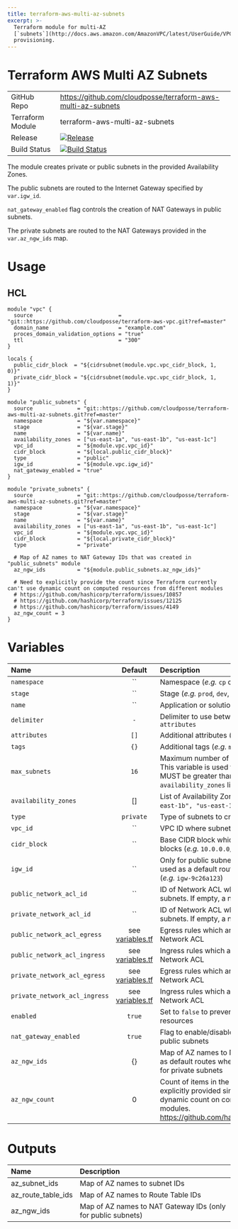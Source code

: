 ```yaml
---
title: terraform-aws-multi-az-subnets
excerpt: >-
  Terraform module for multi-AZ
  [`subnets`](http://docs.aws.amazon.com/AmazonVPC/latest/UserGuide/VPC_Subnets.html)
  provisioning.
---
```


# Terraform AWS Multi AZ Subnets

|                  |                                                                                                                                                                  |
|:-----------------|:-----------------------------------------------------------------------------------------------------------------------------------------------------------------|
| GitHub Repo      | <https://github.com/cloudposse/terraform-aws-multi-az-subnets>                                                                                                   |
| Terraform Module | terraform-aws-multi-az-subnets                                                                                                                                   |
| Release          | [![Release](https://img.shields.io/github/release/cloudposse/terraform-aws-jenkins.svg)](https://github.com/cloudposse/tterraform-aws-multi-az-subnets/releases) |
| Build Status     | [![Build Status](https://travis-ci.org/cloudposse/terraform-aws-multi-az-subnets.svg)](https://travis-ci.org/cloudposse/terraform-aws-multi-az-subnets)          |

The module creates private or public subnets in the provided Availability Zones.

The public subnets are routed to the Internet Gateway specified by `var.igw_id`.

`nat_gateway_enabled` flag controls the creation of NAT Gateways in public subnets.

The private subnets are routed to the NAT Gateways provided in the `var.az_ngw_ids` map.

# Usage

## HCL

```hcl
module "vpc" {
  source                           = "git::https://github.com/cloudposse/terraform-aws-vpc.git?ref=master"
  domain_name                      = "example.com"
  proces_domain_validation_options = "true"
  ttl                              = "300"
}

locals {
  public_cidr_block  = "${cidrsubnet(module.vpc.vpc_cidr_block, 1, 0)}"
  private_cidr_block = "${cidrsubnet(module.vpc.vpc_cidr_block, 1, 1)}"
}

module "public_subnets" {
  source              = "git::https://github.com/cloudposse/terraform-aws-multi-az-subnets.git?ref=master"
  namespace           = "${var.namespace}"
  stage               = "${var.stage}"
  name                = "${var.name}"
  availability_zones  = ["us-east-1a", "us-east-1b", "us-east-1c"]
  vpc_id              = "${module.vpc.vpc_id}"
  cidr_block          = "${local.public_cidr_block}"
  type                = "public"
  igw_id              = "${module.vpc.igw_id}"
  nat_gateway_enabled = "true"
}

module "private_subnets" {
  source              = "git::https://github.com/cloudposse/terraform-aws-multi-az-subnets.git?ref=master"
  namespace           = "${var.namespace}"
  stage               = "${var.stage}"
  name                = "${var.name}"
  availability_zones  = ["us-east-1a", "us-east-1b", "us-east-1c"]
  vpc_id              = "${module.vpc.vpc_id}"
  cidr_block          = "${local.private_cidr_block}"
  type                = "private"

  # Map of AZ names to NAT Gateway IDs that was created in "public_subnets" module
  az_ngw_ids          = "${module.public_subnets.az_ngw_ids}"

  # Need to explicitly provide the count since Terraform currently can't use dynamic count on computed resources from different modules
  # https://github.com/hashicorp/terraform/issues/10857
  # https://github.com/hashicorp/terraform/issues/12125
  # https://github.com/hashicorp/terraform/issues/4149
  az_ngw_count = 3
}
```

# Variables

| Name                          |                                                  Default                                                  | Description                                                                                                                                                                                                                 | Required |
|:------------------------------|:---------------------------------------------------------------------------------------------------------:|:----------------------------------------------------------------------------------------------------------------------------------------------------------------------------------------------------------------------------|:--------:|
| `namespace`                   |                                                    ``                                                     | Namespace (_e.g._ `cp` or `cloudposse`)                                                                                                                                                                                     |   Yes    |
| `stage`                       |                                                    ``                                                     | Stage (_e.g._ `prod`, `dev`, `staging`)                                                                                                                                                                                     |   Yes    |
| `name`                        |                                                    ``                                                     | Application or solution name (_e.g._ `myapp`)                                                                                                                                                                               |   Yes    |
| `delimiter`                   |                                                    `-`                                                    | Delimiter to use between `name`, `namespace`, `stage`, `attributes`                                                                                                                                                         |    No    |
| `attributes`                  |                                                   `[]`                                                    | Additional attributes (_e.g._ `policy` or `role`)                                                                                                                                                                           |    No    |
| `tags`                        |                                                   `{}`                                                    | Additional tags  (_e.g._ `map("BusinessUnit","XYZ")`                                                                                                                                                                        |    No    |
| `max_subnets`                 |                                                   `16`                                                    | Maximum number of subnets that can be created. This variable is used for CIDR blocks calculation. MUST be greater than the length of `availability_zones` list                                                              |   Yes    |
| `availability_zones`          |                                                    []                                                     | List of Availability Zones (e.g. `["us-east-1a", "us-east-1b", "us-east-1c"]`)                                                                                                                                              |   Yes    |
| `type`                        |                                                 `private`                                                 | Type of subnets to create (`private` or `public`)                                                                                                                                                                           |   Yes    |
| `vpc_id`                      |                                                    ``                                                     | VPC ID where subnets are created (_e.g._ `vpc-aceb2723`)                                                                                                                                                                    |   Yes    |
| `cidr_block`                  |                                                    ``                                                     | Base CIDR block which is divided into subnet CIDR blocks (_e.g._ `10.0.0.0/24`)                                                                                                                                             |    No    |
| `igw_id`                      |                                                    ``                                                     | Only for public subnets. Internet Gateway ID which is used as a default route when creating public subnets (_e.g._ `igw-9c26a123`)                                                                                          |   Yes    |
| `public_network_acl_id`       |                                                    ``                                                     | ID of Network ACL which is added to the public subnets. If empty, a new ACL will be created                                                                                                                                 |    No    |
| `private_network_acl_id`      |                                                    ``                                                     | ID of Network ACL which is added to the private subnets. If empty, a new ACL will be created                                                                                                                                |    No    |
| `public_network_acl_egress`   | see [variables.tf](https://github.com/cloudposse/terraform-aws-multi-az-subnets/blob/master/variables.tf) | Egress rules which are added to the new Public Network ACL                                                                                                                                                                  |    No    |
| `public_network_acl_ingress`  | see [variables.tf](https://github.com/cloudposse/terraform-aws-multi-az-subnets/blob/master/variables.tf) | Ingress rules which are added to the new Public Network ACL                                                                                                                                                                 |    No    |
| `private_network_acl_egress`  | see [variables.tf](https://github.com/cloudposse/terraform-aws-multi-az-subnets/blob/master/variables.tf) | Egress rules which are added to the new Private Network ACL                                                                                                                                                                 |    No    |
| `private_network_acl_ingress` | see [variables.tf](https://github.com/cloudposse/terraform-aws-multi-az-subnets/blob/master/variables.tf) | Ingress rules which are added to the new Private Network ACL                                                                                                                                                                |    No    |
| `enabled`                     |                                                  `true`                                                   | Set to `false` to prevent the module from creating any resources                                                                                                                                                            |    No    |
| `nat_gateway_enabled`         |                                                  `true`                                                   | Flag to enable/disable NAT Gateways creation in public subnets                                                                                                                                                              |    No    |
| `az_ngw_ids`                  |                                                    {}                                                     | Map of AZ names to NAT Gateway IDs which are used as default routes when creating private subnets. Only for private subnets                                                                                                 |    No    |
| `az_ngw_count`                |                                                     0                                                     | Count of items in the `az_ngw_ids` map. Needs to be explicitly provided since Terraform currently can't use dynamic count on computed resources from different modules. https://github.com/hashicorp/terraform/issues/10857 |    No    |


# Outputs

| Name               | Description                                                  |
|:-------------------|:-------------------------------------------------------------|
| az_subnet_ids      | Map of AZ names to subnet IDs                                |
| az_route_table_ids | Map of AZ names to Route Table IDs                           |
| az_ngw_ids         | Map of AZ names to NAT Gateway IDs (only for public subnets) |
